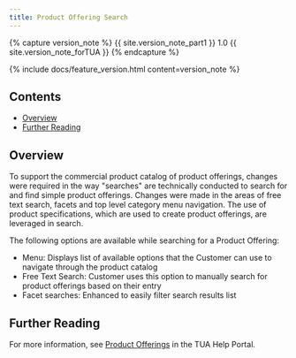 ```yaml
---
title: Product Offering Search
---
```


{% capture version_note %}
{{ site.version_note_part1 }} 1.0 {{ site.version_note_forTUA }}
{% endcapture %}

{% include docs/feature_version.html content=version_note %}

## Contents

- [Overview](#overview)
- [Further Reading](#further-reading)

## Overview

To support the commercial product catalog of product offerings, changes were required in the way "searches" are technically conducted to search for and find simple product offerings.  Changes were made in the areas of free text search, facets and top level category menu navigation.   The use of product specifications, which are used to create product offerings, are leveraged in search.

The following options are available while searching for a Product Offering:
- Menu:  Displays list of available options that the Customer can use to navigate through the product catalog
- Free Text Search:  Customer uses this option to manually search for product offerings based on their entry
- Facet searches:  Enhanced to easily filter search results list

## Further Reading

For more information, see [Product Offerings](https://help.sap.com/viewer/32f0086927f44c9ab1199f1dab8833cd/2007/en-US/315410098c024e50adf4c43373761936.html) in the TUA Help Portal.
